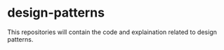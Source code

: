 # design-patterns
This repositories will contain the code and explaination related to design patterns.
